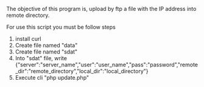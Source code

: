 The objective of this program is, upload by ftp a file with the IP address into remote directory.

For use this script you must be follow steps
1) install curl
2) Create file named "data"
3) Create file named "sdat"
4) Into "sdat" file, write {"server":"server_name","user":"user_name","pass":"password","remote_dir":"remote_directory","local_dir":"local_directory"}
5) Execute cli "php update.php"
